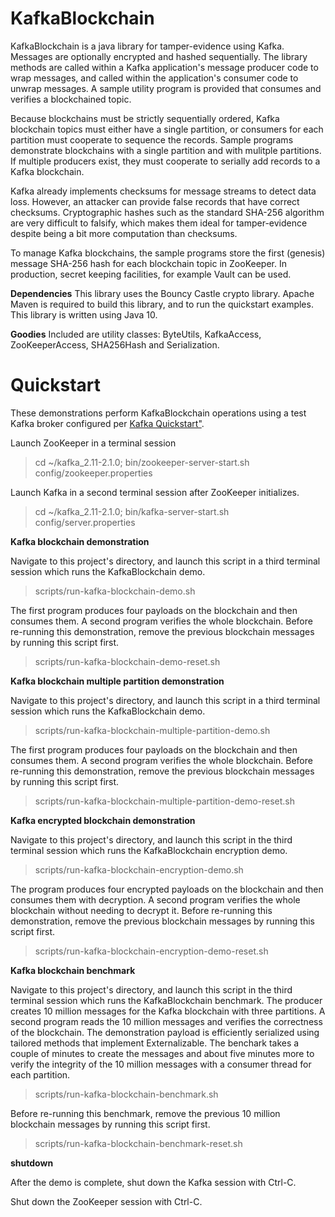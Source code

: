 # KafkaBlockchain
KafkaBlockchain is a java library for tamper-evidence using Kafka. Messages are optionally encrypted and hashed sequentially. The library methods are called within a Kafka application's message producer code to wrap messages, and called within the application's consumer code to unwrap messages. A sample utility program is provided that consumes and verifies a blockchained topic.

Because blockchains must be strictly sequentially ordered, Kafka blockchain topics must either have a single partition, or consumers for each partition must cooperate to sequence the records. Sample programs demonstrate blockchains with a single partition and with mulitple partitions. If multiple producers exist, they must cooperate to serially add records to a Kafka blockchain.

Kafka already implements checksums for message streams to detect data loss. However, an attacker can provide false records that have correct checksums. Cryptographic hashes such as the standard SHA-256 algorithm are very difficult to falsify, which makes them ideal for tamper-evidence despite being a bit more computation than checksums.

To manage Kafka blockchains, the sample programs store the first (genesis) message SHA-256 hash for each blockchain topic in ZooKeeper. In production, secret keeping facilities, for example Vault can be used.

**Dependencies**
This library uses the Bouncy Castle crypto library.
Apache Maven is required to build this library, and to run the quickstart examples.
This library is written using Java 10.

**Goodies**
Included are utility classes: ByteUtils, KafkaAccess, ZooKeeperAccess, SHA256Hash and Serialization.

# Quickstart

 These demonstrations perform KafkaBlockchain operations using a test Kafka broker configured per [Kafka Quickstart"](https://kafka.apache.org/quickstart).
 
 Launch ZooKeeper in a terminal session
 > cd ~/kafka_2.11-2.1.0; bin/zookeeper-server-start.sh config/zookeeper.properties
 
 Launch Kafka in a second terminal session after ZooKeeper initializes.
 > cd ~/kafka_2.11-2.1.0; bin/kafka-server-start.sh config/server.properties
 
 **Kafka blockchain demonstration**
 
 Navigate to this project's directory, and launch this script in a third terminal session which runs the KafkaBlockchain demo.
 > scripts/run-kafka-blockchain-demo.sh
 
 The first program produces four payloads on the blockchain and then consumes them. A second program verifies the whole blockchain. Before re-running this demonstration, remove the previous blockchain messages by running this script first.
 
 > scripts/run-kafka-blockchain-demo-reset.sh
 
**Kafka blockchain multiple partition demonstration**
 
 Navigate to this project's directory, and launch this script in a third terminal session which runs the KafkaBlockchain demo.
 > scripts/run-kafka-blockchain-multiple-partition-demo.sh
 
 The first program produces four payloads on the blockchain and then consumes them. A second program verifies the whole blockchain. Before re-running this demonstration, remove the previous blockchain messages by running this script first.
 
 > scripts/run-kafka-blockchain-multiple-partition-demo-reset.sh
 
**Kafka encrypted blockchain demonstration**
 
 Navigate to this project's directory, and launch this script in the third terminal session which runs the KafkaBlockchain encryption demo.
 > scripts/run-kafka-blockchain-encryption-demo.sh
 
 The program produces four encrypted payloads on the blockchain and then consumes them with decryption. A second program verifies the whole blockchain without needing to decrypt it. Before re-running this demonstration, remove the previous blockchain messages by running this script first.
 
 > scripts/run-kafka-blockchain-encryption-demo-reset.sh
 
**Kafka blockchain benchmark**
 
 Navigate to this project's directory, and launch this script in the third terminal session which runs the KafkaBlockchain benchmark. The producer creates 10 million messages for the Kafka blockchain with three partitions. A second program reads the 10 million messages and verifies the correctness of the blockchain. The demonstration payload is efficiently serialized using tailored methods that implement Externalizable. The benchark takes a couple of minutes to create the messages and about five minutes more to verify the integrity of the 10 million messages with a consumer thread for each partition.
 
 > scripts/run-kafka-blockchain-benchmark.sh
 
  Before re-running this benchmark, remove the previous 10 million blockchain messages by running this script first.
 
 > scripts/run-kafka-blockchain-benchmark-reset.sh
 
 **shutdown**
 
 After the demo is complete, shut down the Kafka session with Ctrl-C.
 
 Shut down the ZooKeeper session with Ctrl-C.
